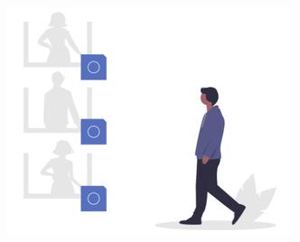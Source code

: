 ![Illustration contact à risque : une personne marche devant des silhouettes.](illustrations/contactarisque.svg)
